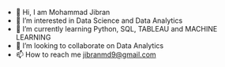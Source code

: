 - 👋 Hi, I am Mohammad Jibran
- 👀 I’m interested in Data Science and Data Analytics
- 🌱 I’m currently learning Python, SQL, TABLEAU and MACHINE LEARNING
- 💞️ I’m looking to collaborate on Data Analytics
- 📫 How to reach me jibranmd9@gmail.com

<!---
DSJibran/DSJibran is a ✨ special ✨ repository because its `README.md` (this file) appears on your GitHub profile.
You can click the Preview link to take a look at your changes.
--->
